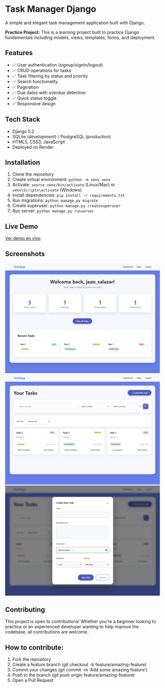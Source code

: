 # Task Manager Django

A simple and elegant task management application built with Django.

**Practice Project:** This is a learning project built to practice Django fundamentals including models, views, templates, forms, and deployment.

## Features
- ✅ User authentication (signup/signin/logout)
- ✅ CRUD operations for tasks
- ✅ Task filtering by status and priority
- ✅ Search functionality
- ✅ Pagination
- ✅ Due dates with overdue detection
- ✅ Quick status toggle
- ✅ Responsive design

## Tech Stack
- Django 5.2
- SQLite (development) / PostgreSQL (production)
- HTML5, CSS3, JavaScript
- Deployed on Render

## Installation
1. Clone the repository
2. Create virtual environment: `python -m venv venv`
3. Activate: `source venv/bin/activate` (Linux/Mac) or `venv\Scripts\activate` (Windows)
4. Install dependencies: `pip install -r requirements.txt`
5. Run migrations: `python manage.py migrate`
6. Create superuser: `python manage.py createsuperuser`
7. Run server: `python manage.py runserver`

## Live Demo
[Ver demo en vivo](https://task-management-swmu.onrender.com/dashboard/)

## Screenshots
![Dashboard](screenshots/dashboard.png)
![Tasks](screenshots/tasks.png)
![Create Task](screenshots/create-task.png)

## Contributing
This project is open to contributions! Whether you're a beginner looking to practice or an experienced developer wanting to help improve the codebase, all contributions are welcome.

## How to contribute:
1. Fork the repository
2. Create a feature branch (git checkout -b feature/amazing-feature)
3. Commit your changes (git commit -m 'Add some amazing feature')
4. Push to the branch (git push origin feature/amazing-feature)
5. Open a Pull Request